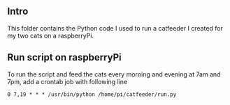 ## Intro
This folder contains the Python code I used to run a catfeeder I created for my two cats on a raspberryPi.

## Run script on raspberryPi
To run the script and feed the cats every morning and evening at 7am and 7pm, add a crontab job with following line  

`0 7,19 * * * /usr/bin/python /home/pi/catfeeder/run.py`

